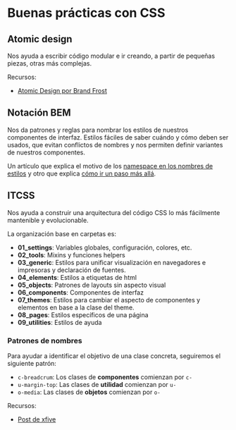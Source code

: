 # Buenas prácticas con CSS

## Atomic design

Nos ayuda a escribir código modular e ir creando, a partir de pequeñas piezas, otras más complejas.

Recursos:
* [Atomic Design por Brand Frost](http://bradfrost.com/blog/post/atomic-web-design/)

## Notación BEM

Nos da patrones y reglas para nombrar los estilos de nuestros componentes de interfaz. Estilos fáciles de saber cuándo y cómo deben ser usados, que evitan conflictos de nombres y nos permiten definir variantes de nuestros componentes. 

Un artículo que explica el motivo de los [namespace en los nombres de estilos](https://csswizardry.com/2015/03/more-transparent-ui-code-with-namespaces/) y otro que explica [cómo ir un paso más allá](https://csswizardry.com/2015/08/bemit-taking-the-bem-naming-convention-a-step-further/).

## ITCSS

Nos ayuda a construir una arquitectura del código CSS lo más fácilmente mantenible y evolucionable. 

La organización base en carpetas es:

* **01_settings**: Variables globales, configuración, colores, etc.
* **02_tools**: Mixins y funciones helpers
* **03_generic**: Estilos para unificar visualización en navegadores e impresoras y declaración de fuentes.
* **04_elements**: Estilos a etiquetas de html
* **05_objects**: Patrones de layouts sin aspecto visual
* **06_components**: Componentes de interfaz
* **07_themes**: Estilos para cambiar el aspecto de componentes y elementos en base a la clase del theme.
* **08_pages**: Estilos específicos de una página
* **09_utilities**: Estilos de ayuda

### Patrones de nombres

Para ayudar a identificar el objetivo de una clase concreta, seguiremos el siguiente patrón:

* `c-breadcrum`: Los clases de **componentes** comienzan por `c-`
* `u-margin-top`: Las clases de **utilidad** comienzan por `u-`
* `o-media`: Las clases de **objetos** comienzan por `o-`


Recursos:
* [Post de xfive](https://www.xfive.co/blog/itcss-scalable-maintainable-css-architecture/)